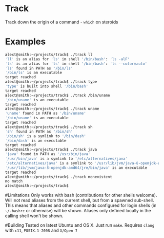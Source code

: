 # Track
Track down the origin of a command - `which` on steroids

# Examples
```bash
alext@smith:~/projects/track$ ./track ll
'll' is an alias for 'ls' in shell '/bin/bash': 'ls -alF'
'ls' is an alias for 'ls' in shell '/bin/bash': 'ls --color=auto'
'ls' found in PATH as '/bin/ls'
'/bin/ls' is an executable
target reached
alext@smith:~/projects/track$ ./track type
'type' is built into shell '/bin/bash'
target reached
alext@smith:~/projects/track$ ./track /bin/uname
'/bin/uname' is an executable
target reached
alext@smith:~/projects/track$ ./track uname
'uname' found in PATH as '/bin/uname'
'/bin/uname' is an executable
target reached
alext@smith:~/projects/track$ ./track sh
'sh' found in PATH as '/bin/sh'
'/bin/sh' is a symlink to '/bin/dash'
'/bin/dash' is an executable
target reached
alext@smith:~/projects/track$ ./track java
'java' found in PATH as '/usr/bin/java'
'/usr/bin/java' is a symlink to '/etc/alternatives/java'
'/etc/alternatives/java' is a symlink to '/usr/lib/jvm/java-8-openjdk-amd64/jre/bin/java'
'/usr/lib/jvm/java-8-openjdk-amd64/jre/bin/java' is an executable
target reached
alext@smith:~/projects/track$ ./track nonexistent
no match
alext@smith:~/projects/track$
```
#Limitations
Only works with bash (contributions for other shells welcome). Will not read aliases from the current shell, but from a spawned sub-shell. This means that aliases and other commands configured for login shells (in `~/.bashrc` or otherwise) will be shown. Aliases only defined locally in the calling shell won't be shown.

#Building
Tested on latest Ubuntu and OS X. Just run `make`. Requires `clang` with `c11`, `POSIX.1-2008` and `X/Open 7`
